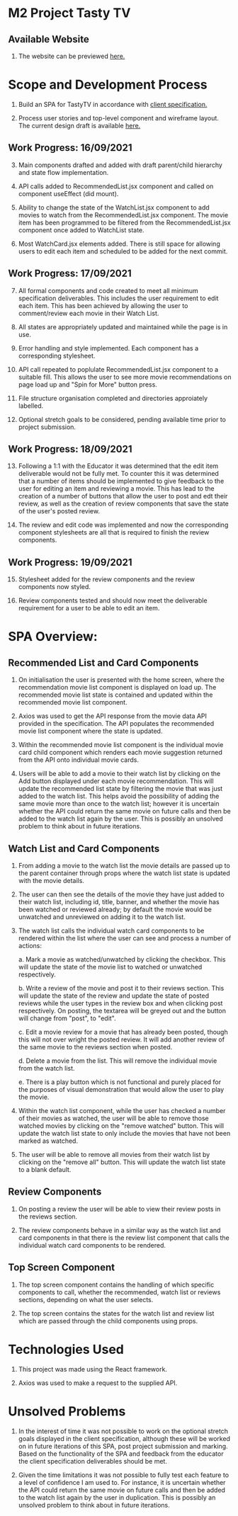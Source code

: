 # M2 Project Tasty TV

## Available Website

1. The website can be previewed [here.](https://neallyonswake.github.io/csb-g3sy0/)

# Scope and Development Process

1. Build an SPA for TastyTV in accordance with [client specification.](https://docs.google.com/document/d/1-GVAPklgZZkyeYGi1Y0W6LQszZEmD7P5GxO8g3V79uk/edit#heading=h.1y4lrf4t1nl3)

2. Process user stories and top-level component and wireframe layout. The current design draft is available [here.](https://miro.com/app/board/o9J_lxclt7o=/)

## Work Progress: 16/09/2021

3. Main components drafted and added with draft parent/child hierarchy and state flow implementation.

4. API calls added to RecommendedList.jsx component and called on component useEffect (did mount).

5. Ability to change the state of the WatchList.jsx component to add movies to watch from the RecommendedList.jsx component. The movie item has been programmed to be filtered from the RecommendedList.jsx component once added to WatchList state.

6. Most WatchCard.jsx elements added. There is still space for allowing users to edit each item and scheduled to be added for the next commit.

## Work Progress: 17/09/2021

7. All formal components and code created to meet all minimum specification deliverables. This includes the user requirement to edit each item. This has been achieved by allowing the user to comment/review each movie in their Watch List.

8. All states are appropriately updated and maintained while the page is in use.

9. Error handling and style implemented. Each component has a corresponding stylesheet.

10. API call repeated to poplulate RecommendedList.jsx component to a suitable fill. This allows the user to see more movie recommendations on page load up and "Spin for More" button press.

11. File structure organisation completed and directories approiately labelled.

12. Optional stretch goals to be considered, pending available time prior to project submission.

## Work Progress: 18/09/2021

13. Following a 1:1 with the Educator it was determined that the edit item deliverable would not be fully met. To counter this it was determined that a number of items should be implemented to give feedback to the user for editing an item and reviewing a movie. This has lead to the creation of a number of buttons that allow the user to post and edt their review, as well as the creation of review components that save the state of the user's posted review.

14. The review and edit code was implemented and now the corresponding component stylesheets are all that is required to finish the review components.

## Work Progress: 19/09/2021

15. Stylesheet added for the review components and the review components now styled.

16. Review components tested and should now meet the deliverable requirement for a user to be able to edit an item.

# SPA Overview:

## Recommended List and Card Components

1. On initialisation the user is presented with the home screen, where the recommendation movie list component is displayed on load up. The recommended movie list state is contained and updated within the recommended movie list component.

2. Axios was used to get the API response from the movie data API provided in the specification. The API populates the recommended movie list component where the state is updated.

3. Within the recommended movie list component is the individual movie card child component which renders each movie suggestion returned from the API onto individual movie cards.

4. Users will be able to add a movie to their watch list by clicking on the Add button displayed under each movie recommendation. This will update the recommended list state by filtering the movie that was just added to the watch list. This helps avoid the possibility of adding the same movie more than once to the watch list; however it is uncertain whether the API could return the same movie on future calls and then be added to the watch list again by the user. This is possibly an unsolved problem to think about in future iterations.

## Watch List and Card Components

1. From adding a movie to the watch list the movie details are passed up to the parent container through props where the watch list state is updated with the movie details.

2. The user can then see the details of the movie they have just added to their watch list, including id, title, banner, and whether the movie has been watched or reviewed already; by default the movie would be unwatched and unreviewed on adding it to the watch list.

3. The watch list calls the individual watch card components to be rendered within the list where the user can see and process a number of actions:

   a. Mark a movie as watched/unwatched by clicking the checkbox. This will update the state of the movie list to watched or unwatched respectively.

   b. Write a review of the movie and post it to their reviews section. This will update the state of the review and update the state of posted reviews while the user types in the review box and when clicking post respectively. On posting, the textarea will be greyed out and the button will change from "post", to "edit".

   c. Edit a movie review for a movie that has already been posted, though this will not over wright the posted review. It will add another review of the same movie to the reviews section when posted.

   d. Delete a movie from the list. This will remove the individual movie from the watch list.

   e. There is a play button which is not functional and purely placed for the purposes of visual demonstration that would allow the user to play the movie.

4. Within the watch list component, while the user has checked a number of their movies as watched, the user will be able to remove those watched movies by clicking on the "remove watched" button. This will update the watch list state to only include the movies that have not been marked as watched.

5. The user will be able to remove all movies from their watch list by clicking on the "remove all" button. This will update the watch list state to a blank default.

## Review Components

1. On posting a review the user will be able to view their review posts in the reviews section.

2. The review components behave in a similar way as the watch list and card components in that there is the review list component that calls the individual watch card components to be rendered.

## Top Screen Component

1. The top screen component contains the handling of which specific components to call, whether the recommended, watch list or reviews sections, depending on what the user selects.

2. The top screen contains the states for the watch list and review list which are passed through the child components using props.

# Technologies Used

1. This project was made using the React framework.

2. Axios was used to make a request to the supplied API.

# Unsolved Problems

1. In the interest of time it was not possible to work on the optional stretch goals displayed in the client specification, although these will be worked on in future iterations of this SPA, post project submission and marking. Based on the functionality of the SPA and feedback from the educator the client specification deliverables should be met.

2. Given the time limitations it was not possible to fully test each feature to a level of confidence I am used to. For instance, it is uncertain whether the API could return the same movie on future calls and then be added to the watch list again by the user in duplication. This is possibly an unsolved problem to think about in future iterations.
